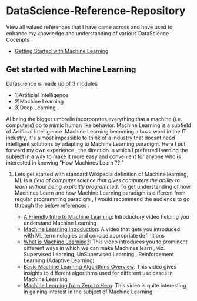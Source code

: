 # DataScience-Reference-Repository
View all valued references that I have came across and have used to enhance my knowledge and understanding of various DataScience Cocenpts

* [Getting Started with  Machine Learning](#get-started-with-machine-learning)







## Get started with Machine Learning

Datascience is made up of 3 modules 
* 1)Artificial Intelligence 
* 2)Machine Learning
* 3)Deep Learning . 

AI being the bigger umbrella incorporates everything that a machine (i.e. computers) do to mimic human like behavior.
Machine Learning is a subfield of Artificial Intelligence .Machine Learning becoming a buzz word in the IT industry, it's almost impossible to think of a industry that doesnt need intelligent solutions by adapting to Machine Learning paradigm. 
Here I put forward my own experience , the direction in which I preferred learning the subject in a way to make it more easy and convenient  for anyone who is interested in knowing "How Machines Learn ?? "

1) Lets get started with standard  Wikipedia definition of Machine learning, ML is a *field of computer science that gives computers the ability to learn without being explicitly programmed*. 
To get understanding of how Machines Learn and how Machine Learning paradigm is different from regular programming paradigm , I would recommend the audience to go through the below references . 

	*  [A Friendly Intro to Machine Learning](https://www.youtube.com/watch?v=IpGxLWOIZy4): Introductory video helping you understand Machine Learning
	* [Machine Learning Introduction](https://www.youtube.com/watch?v=seG9J49bBYI): A video that gets you introduced with ML terminologies and concise appropriate definitions 
	* [What is Machine Learning?](https://www.youtube.com/watch?v=WXHM_i-fgGo): This video introduces you to prominent different ways in which we can make Machines learn , viz. Supervised Learning, UnSupervised Learning , Reinforcement Learning (Adaptive Learning)
	* [Basic Machine Learning Algorithms Overview](https://www.youtube.com/watch?v=ggIk08PNcBo): This video gives insights to different algorithms used for different use cases in Machine Learning
	* [Machine Learning from Zero to Hero](https://medium.freecodecamp.org/machine-learning-how-to-go-from-zero-to-hero-40e26f8aa6da): This video is quite interesting in gaining interest in the subject of Machine Learning. 

